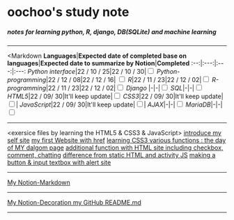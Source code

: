 oochoo's study note
=====================

##### notes for learning python, R, django, DB(SQLite) and machine learning
* * *
<Markdown
**Languages**|**Expected date of completed base on languages**|**Expected date to summarize by Notion**|**Completed**
:--:|:---:|:---:|:---:
*Python interface*|22 / 10 / 25|22 / 10 / 30|<input type="Checkbox">
*Python-programming*|22 / 12 / 08|22 / 12 / 16| <input type="Checkbox">
*R*|22 / 11 / 23|22 / 12 / 02|<input type="Checkbox">
*R-programming*|22 / 11 / 23|22 / 12 / 02|<input type="Checkbox">
*Django* |-|-|<input type="Checkbox">
*SQL*|-|-|<input type="Checkbox">
*HTML5*|22 / 09/ 30|It'll keep update|<input type="Checkbox">
*CSS3*|22 / 09/ 30|It'll keep update|<input type="Checkbox">|
*JavaScript*|22 / 09/ 30|It'll keep update|<input type="Checkbox">|
*AJAX*|-|-|<input type="Checkbox">
*MariaDB*|-|-|<input type="Checkbox">
***
<exersice files by learning the HTML5 & CSS3 & JavaScript>
[introduce my self site](http://192.168.0.22:8887/HTML%2BCSS%2BJavaScript/introducemyself.html)
[my first Website with href](http://192.168.0.22:8887/HTML%2BCSS%2BJavaScript/first_title.html)
[learning CSS3 various functions : the day of MY dalgom page](http://192.168.0.22:8887/HTML%2BCSS%2BJavaScript/Start_JaveScript.html)
[additional function with HTML site including checkbox, comment, chatting](http://192.168.0.22:8887/HTML%2BCSS%2BJavaScript/secondfile.html)
[difference from static HTML and activity JS](http://192.168.0.22:8887/HTML%2BCSS%2BJavaScript/Start_JaveScript.html)
[making a button & input textbox with alert site](http://192.168.0.22:8887/HTML%2BCSS%2BJavaScript/make_buttons_by_JS.html)
***
[My Notion-Markdown](https://efficient-dance-088.notion.site/Markdown-454df33fd27e4832835e8e63ddb8764e)
***
[My Notion-Decoration my GitHub README.md](https://efficient-dance-088.notion.site/GitHub-README-md-2eb88f38e8204ce79984f4fb2287552e)
***